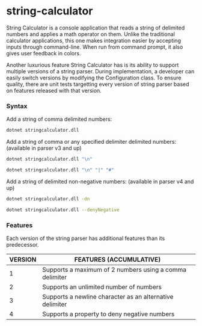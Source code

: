 # string-calculator

String Calculator is a console application that reads a string of delimited numbers and applies a math operator on them. Unlike the traditional calculator applications, this one makes integration easier by accepting inputs through command-line. When run from command prompt, it also gives user feedback in colors.

Another luxurious feature String Calculator has is its ability to support multiple versions of a string parser. During implementation, a developer can easily switch versions by modifying the Configuration class. To ensure quality, there are unit tests targetting every version of string parser based on features released with that version.

### Syntax

Add a string of comma delimited numbers:
```sh
dotnet stringcalculator.dll
```
Add a string of comma or any specified delimiter delimited numbers: (available in parser v3 and up)
```sh
dotnet stringcalculator.dll "\n"
```
```sh
dotnet stringcalculator.dll "\n" "|" "#"
```
Add a string of delimited non-negative numbers: (available in parser v4 and up)
```sh
dotnet stringcalculator.dll -dn
```
```sh
dotnet stringcalculator.dll --denyNegative
```

### Features

Each version of the string parser has additional features than its predecessor.

| VERSION | FEATURES (ACCUMULATIVE) |
| ------ | ------ |
|    1    | Supports a maximum of 2 numbers using a comma delimiter |
|    2    | Supports an unlimited number of numbers |
|    3    | Supports a newline character as an alternative delimiter |
|    4    | Supports a property to deny negative numbers |
